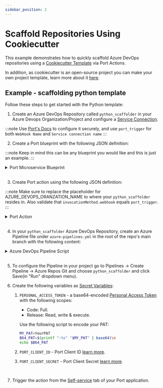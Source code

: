 ```yaml
---
sidebar_position: 2
---
```


# Scaffold Repositories Using Cookiecutter

This example demonstrates how to quickly scaffold Azure DevOps repositories using a [Cookiecutter Template](https://www.cookiecutter.io/templates) via Port Actions.

In addition, as cookiecutter is an open-source project you can make your own project template, learn more about it [here](https://cookiecutter.readthedocs.io/en/2.0.2/tutorials.html#create-your-very-own-cookiecutter-project-template).

## Example - scaffolding python template

Follow these steps to get started with the Python template:

1. Create an Azure DevOps Repository called `python_scaffolder` in your Azure Devops Organization/Project and configure a [Service Connection](https://learn.microsoft.com/en-us/azure/devops/pipelines/library/service-endpoints?view=azure-devops&tabs=yaml).

:::note
Use [Port's Docs](https://docs.getport.io/create-self-service-experiences/setup-backend/azure-pipeline/) to configure it securely,
and use `port_trigger` for both `WebHook Name` and `Service connection name`
:::
<br/>

2. Create a Port blueprint with the following JSON definition:

:::note
Keep in mind this can be any blueprint you would like and this is just an example.
:::

<details>
  <summary>Port Microservice Blueprint</summary>

```json showLineNumbers
{
  "identifier": "microservice",
  "title": "Microservice",
  "icon": "Microservice",
  "schema": {
    "properties": {
      "description": {
        "title": "Description",
        "type": "string"
      },
      "url": {
        "title": "URL",
        "format": "url",
        "type": "string"
      }
    },
    "required": []
  },
  "mirrorProperties": {},
  "calculationProperties": {},
  "relations": {}
}
```

</details>
<br/>

3. Create Port action using the following JSON definition:

:::note
Make sure to replace the placeholder for AZURE_DEVOPS_ORANZATION_NAME to where your `python_scaffolder` resides in.
Also validate that `invocationMethod.webhook` equals `port_trigger`.
:::

<details>
  <summary>Port Action</summary>

```json showLineNumbers
[
  {
    "identifier": "azure_scaffolder",
    "title": "Azure Scaffolder",
    "icon": "Azure",
    "userInputs": {
      "properties": {
        "service_name": {
          "icon": "DefaultProperty",
          "title": "Service Name",
          "type": "string",
          "description": "Name of the service to scaffold"
        },
        "azure_organization": {
          "icon": "DefaultProperty",
          "title": "Azure Organization",
          "type": "string",
          "description": "Your Azure DevOps organization name"
        },
        "azure_project": {
          "icon": "DefaultProperty",
          "title": "Azure Project",
          "type": "string",
          "description": "Your Azure DevOps project name"
        },
        "description": {
          "icon": "DefaultProperty",
          "title": "Description",
          "type": "string",
          "description": "Service description"
        }
      },
      "required": ["service_name"],
      "order": [
        "service_name",
        "azure_organization",
        "azure_project",
        "description"
      ]
    },
    "invocationMethod": {
      "type": "AZURE-DEVOPS",
      "webhook": "port_trigger",
      "org": "<AZURE_DEVOPS_ORANZATION_NAME>"
    },
    "trigger": "CREATE",
    "requiredApproval": false
  }
]
```

</details>
<br/>

4. In your `python_scaffolder` Azure DevOps Repository, create an Azure Pipeline file under `azure-pipelines.yml` in the root of the repo's main branch with the following content:

<details>
<summary>Azure DevOps Pipeline Script</summary>

```yml showLineNumbers
trigger: none

pool:
  vmImage: "ubuntu-latest"

variables:
  RUN_ID: "${{ parameters.port_trigger.context.runId }}"
  BLUEPRINT_ID: "${{ parameters.port_trigger.context.blueprint }}"
  SERVICE_NAME: "${{ parameters.port_trigger.payload.properties.service_name }}"
  DESCRIPTION: "${{ parameters.port_trigger.payload.properties.description }}"
  AZURE_ORGANIZATION: "${{ parameters.port_trigger.payload.properties.azure_organization }}"
  AZURE_PROJECT: "${{ parameters.port_trigger.payload.properties.azure_project }}"
  # PERSONAL_ACCESS_TOKEN: $(PERSONAL_ACCESS_TOKEN) // set up PERSONAL_ACCESS_TOKEN as a sercet variable

resources:
  webhooks:
    - webhook: port_trigger
      connection: port_trigger

stages:
  - stage: fetch_port_access_token
    jobs:
      - job: fetch_port_access_token
        steps:
          - script: |
              sudo apt-get update
              sudo apt-get install -y jq
          - script: |
              accessToken=$(curl -X POST \
                    -H 'Content-Type: application/json' \
                    -d '{"clientId": "$(PORT_CLIENT_ID)", "clientSecret": "$(PORT_CLIENT_SECRET)"}' \
                    -s 'https://api.getport.io/v1/auth/access_token' | jq -r '.accessToken')
              echo "##vso[task.setvariable variable=accessToken;isOutput=true]$accessToken"
            displayName: Fetch Access Token and Run ID
            name: getToken

  - stage: scaffold
    dependsOn:
      - fetch_port_access_token
    jobs:
      - job: scaffold
        variables:
          COOKIECUTTER_TEMPLATE_URL: "https://github.com/brettcannon/python-azure-web-app-cookiecutter"
        steps:
          - script: |
              sudo apt-get update
              sudo apt-get install -y jq
              sudo pip install cookiecutter -q
          - script: |
              # Create the repository
              PROJECT_ID=$(curl -X GET "https://dev.azure.com/${{ variables.AZURE_ORGANIZATION }}/_apis/projects/${{ variables.AZURE_PROJECT }}?api-version=7.0" \
              -H "Authorization: Basic $(PERSONAL_ACCESS_TOKEN)" \
              -H "Content-Type: application/json" \
              -H "Content-Length: 0" | jq .id)

              PAYLOAD='{"name":"${{ variables.SERVICE_NAME }}","project":{"id":'$PROJECT_ID'}}'

              CREATE_REPO_RESPONSE=$(curl -X POST "https://dev.azure.com/${{ variables.AZURE_ORGANIZATION }}/_apis/git/repositories?api-version=7.0" \
              -H "Authorization: Basic $(PERSONAL_ACCESS_TOKEN)" \
              -H "Content-Type: application/json" \
              -d $PAYLOAD)

              PROJECT_URL=$(echo $CREATE_REPO_RESPONSE | jq -r .webUrl)

              if [[ -z "$PROJECT_URL" ]]; then
                echo "Failed to create GitLab repository."
                exit 1
              fi

              echo "##vso[task.setvariable variable=PROJECT_URL;isOutput=true]$PROJECT_URL"

              cat <<EOF > cookiecutter.yaml
              default_context:
                site_name: "${{ variables.SERVICE_NAME }}"
                python_version: "3.6.0"
              EOF
              cookiecutter $COOKIECUTTER_TEMPLATE_URL --no-input --config-file cookiecutter.yaml --output-dir scaffold_out

              echo "Initializing new repository..."
              git config --global user.email "scaffolder@email.com"
              git config --global user.name "Mighty Scaffolder"
              git config --global init.defaultBranch "main"

              cd "scaffold_out/${{ variables.SERVICE_NAME }}"
              git init
              git add .
              git commit -m "Initial commit"
              decoded_pat=$(echo $(PERSONAL_ACCESS_TOKEN) | base64 -d)
              git remote add origin https://$decoded_pat@dev.azure.com/${{ variables.AZURE_ORGANIZATION }}/${{ variables.AZURE_PROJECT }}/_git/${{ variables.SERVICE_NAME }}
              git push -u origin --all
            name: scaffold

  - stage: upsert_entity
    dependsOn:
      - fetch_port_access_token
      - scaffold
    jobs:
      - job: upsert_entity
        variables:
          accessToken: $[ stageDependencies.fetch_port_access_token.fetch_port_access_token.outputs['getToken.accessToken'] ]
          PROJECT_URL: $[ stageDependencies.scaffold.scaffold.outputs['scaffold.PROJECT_URL'] ]
        steps:
          - script: |
              sudo apt-get update
              sudo apt-get install -y jq
          - script: |
              curl -X POST \
                -H 'Content-Type: application/json' \
                -H 'Authorization: Bearer $(accessToken)' \
                -d '{
                    "identifier": "${{ variables.SERVICE_NAME }}",
                    "title": "${{ variables.SERVICE_NAME }}",
                    "properties": {"description":"${{ variables.DESCRIPTION }}","url":"$(PROJECT_URL)" },
                    "relations": {}
                  }' \
                "https://api.getport.io/v1/blueprints/${{ variables.BLUEPRINT_ID }}/entities?upsert=true&run_id=${{ variables.RUN_ID }}&create_missing_related_entities=true"

  - stage: update_run_status
    dependsOn:
      - upsert_entity
      - fetch_port_access_token
      - scaffold
    jobs:
      - job: update_run_status
        variables:
          accessToken: $[ stageDependencies.fetch_port_access_token.fetch_port_access_token.outputs['getToken.accessToken'] ]
          PROJECT_URL: $[ stageDependencies.scaffold.scaffold.outputs['scaffold.PROJECT_URL'] ]
        steps:
          - script: |
              sudo apt-get update
              sudo apt-get install -y jq
          - script: |
              curl -X PATCH \
                -H 'Content-Type: application/json' \
                -H 'Authorization: Bearer $(accessToken)' \
                -d '{"status":"SUCCESS", "message": {"run_status": "Scaffold ${{ variables.SERVICE_NAME }} finished successfully!\\n Project URL: $(PROJECT_URL)" }}' \
                "https://api.getport.io/v1/actions/runs/${{ variables.RUN_ID }}"
```

</details>
<br/>

5. To configure the Pipeline in your project go to Pipelines -> Create Pipeline -> Azure Repos Git and choose `python_scaffolder` and click Save(in "Run" dropdown menu).
   <br/>

6. Create the following variables as [Secret Variables](https://learn.microsoft.com/en-us/azure/devops/pipelines/process/set-secret-variables?view=azure-devops&tabs=yaml%2Cbash):

   1. `PERSONAL_ACCESS_TOKEN` - a base64-encoded [Personal Access Token](https://learn.microsoft.com/en-us/azure/devops/organizations/accounts/use-personal-access-tokens-to-authenticate?view=azure-devops&tabs=Windows) with the following scopes:

      - Code: Full.
      - Release: Read, write & execute.

      Use the following script to encode your PAT:

      ```bash
      MY_PAT=YourPAT
      B64_PAT=$(printf ":%s" "$MY_PAT" | base64)\n
      echo $B64_PAT
      ```

   2. `PORT_CLIENT_ID` - Port Client ID [learn more](../../../../build-your-software-catalog/sync-data-to-catalog/api/#get-api-token).
   3. `PORT_CLIENT_SECRET` - Port Client Secret [learn more](../../../../build-your-software-catalog/sync-data-to-catalog/api/#get-api-token).

<br/>

7. Trigger the action from the [Self-service](https://app.getport.io/self-serve) tab of your Port application.
